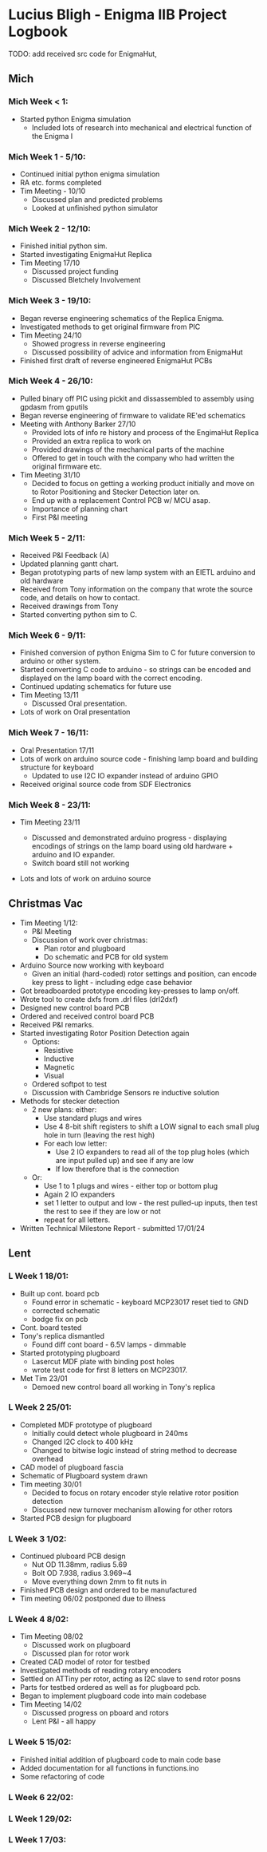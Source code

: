 # Lucius Bligh - Enigma IIB Project Logbook
TODO: add received src code for EnigmaHut,
## Mich

### Mich Week < 1:
- Started python Enigma simulation 
  - Included lots of research into mechanical and electrical function of the Enigma I

### Mich Week 1 - 5/10:
- Continued initial python enigma simulation
- RA etc. forms completed
- Tim Meeting - 10/10
  - Discussed plan and predicted problems
  - Looked at unfinished python simulator

### Mich Week 2 - 12/10:
- Finished initial python sim.
- Started investigating EnigmaHut Replica
- Tim Meeting 17/10
  - Discussed project funding
  - Discussed Bletchely Involvement

### Mich Week 3 - 19/10:
- Began reverse engineering schematics of the Replica Enigma. 
- Investigated methods to get original firmware from PIC
- Tim Meeting 24/10
  - Showed progress in reverse engineering
  - Discussed possibility of advice and information from EnigmaHut
- Finished first draft of reverse engineered EnigmaHut PCBs

### Mich Week 4 - 26/10:
- Pulled binary off PIC using pickit and dissassembled to assembly using gpdasm from gputils
- Began reverse engineering of firmware to validate RE'ed schematics
- Meeting with Anthony Barker 27/10
  - Provided lots of info re history and process of the EngimaHut Replica
  - Provided an extra replica to work on
  - Provided drawings of the mechanical parts of the machine
  - Offered to get in touch with the company who had written the original firmware etc. 
- Tim Meeting 31/10
  - Decided to focus on getting a working product initially and move on to Rotor Positioning and Stecker Detection later on.
  - End up with a replacement Control PCB w/ MCU asap.
  - Importance of planning chart
  - First P&I meeting

### Mich Week 5 - 2/11:
- Received P&I Feedback (A)
- Updated planning gantt chart.
- Began prototyping parts of new lamp system with an EIETL arduino and old hardware
- Received from Tony information on the company that wrote the source code, and details on how to contact.
- Received drawings from Tony
- Started converting python sim to C.

### Mich Week 6 - 9/11:
- Finished conversion of python Enigma Sim to C for future conversion to arduino or other system.
- Started converting C code to arduino - so strings can be encoded and displayed on the lamp board with the correct encoding.
- Continued updating schematics for future use
- Tim Meeting 13/11
  - Discussed Oral presentation.
- Lots of work on Oral presentation

### Mich Week 7 - 16/11:
- Oral Presentation 17/11
- Lots of work on arduino source code - finishing lamp board and building structure for keyboard
  - Updated to use I2C IO expander instead of arduino GPIO
- Received original source code from SDF Electronics

### Mich Week 8 - 23/11:
- Tim Meeting 23/11
  - Discussed and demonstrated arduino progress - displaying encodings of strings on the lamp board using old hardware + arduino and IO expander.
  - Switch board still not working

- Lots and lots of work on arduino source

## Christmas Vac
- Tim Meeting 1/12:
  - P&I Meeting
  - Discussion of work over christmas:
    - Plan rotor and plugboard
    - Do schematic and PCB for old system
- Arduino Source now working with keyboard
  - Given an initial (hard-coded) rotor settings and position, can encode key press to light - including edge case behavior
- Got breadboarded prototype encoding key-presses to lamp on/off.
- Wrote tool to create dxfs from .drl files (drl2dxf)
- Designed new control board PCB
- Ordered and received control board PCB
- Received P&I remarks.
- Started investigating Rotor Position Detection again
  - Options:
    - Resistive 
    - Inductive
    - Magnetic
    - Visual
  - Ordered softpot to test
  - Discussion with Cambridge Sensors re inductive solution
- Methods for stecker detection
  - 2 new plans: either:
    - Use standard plugs and wires
    - Use 4 8-bit shift registers to shift a LOW signal to each small plug hole in turn (leaving the rest high)
    - For each low letter: 
      - Use 2 IO expanders to read all of the top plug holes (which are input pulled up) and see if any are low
      - If low therefore that is the connection
  - Or:
    - Use 1 to 1 plugs and wires - either top or bottom plug
    - Again 2 IO expanders
    - set 1 letter to output and low - the rest pulled-up inputs, then test the rest to see if they are low or not
    - repeat for all letters.
- Written Technical Milestone Report - submitted 17/01/24
  
## Lent
### L Week 1 18/01:
- Built up cont. board pcb
  - Found error in schematic - keyboard MCP23017 reset tied to GND
  - corrected schematic
  - bodge fix on pcb
- Cont. board tested 
- Tony's replica dismantled 
  - Found diff cont board - 6.5V lamps - dimmable
- Started prototyping plugboard
  - Lasercut MDF plate with binding post holes
  - wrote test code for first 8 letters on MCP23017.
- Met Tim 23/01
  - Demoed new control board all working in Tony's replica
### L Week 2 25/01:
- Completed MDF prototype of plugboard 
  - Initially could detect whole plugboard in 240ms
  - Changed I2C clock to 400 kHz
  - Changed to bitwise logic instead of string method to decrease overhead
- CAD model of plugboard fascia
- Schematic of Plugboard system drawn
- Tim meeting 30/01 
  - Decided to focus on rotary encoder style relative rotor position detection
  - Discussed new turnover mechanism allowing for other rotors
- Started PCB design for plugboard

### L Week 3 1/02:
- Continued pluboard PCB design
  - Nut OD 11.38mm, radius 5.69
  - Bolt OD 7.938, radius 3.969~4
  - Move everything down 2mm to fit nuts in
- Finished PCB design and ordered to be manufactured
- Tim meeting 06/02 postponed due to illness

### L Week 4 8/02:
- Tim Meeting 08/02
  - Discussed work on plugboard
  - Discussed plan for rotor work
- Created CAD model of rotor for testbed
- Investigated methods of reading rotary encoders
- Settled on ATTiny per rotor, acting as I2C slave to send rotor posns
- Parts for testbed ordered as well as for plugboard pcb.
- Began to implement plugboard code into main codebase
- Tim Meeting 14/02
  - Discussed progress on pboard and rotors
  - Lent P&I - all happy

### L Week 5 15/02:
- Finished initial addition of plugboard code to main code base
- Added documentation for all functions in functions.ino 
- Some refactoring of code

### L Week 6 22/02:

### L Week 1 29/02:

### L Week 1 7/03:

